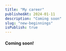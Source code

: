 ```yaml
---
title: "My career"
publishedAt: 2024-01-11
description: "Coming soon"
slug: "new-beginnings"
isPublish: true
---
```


#### Coming soon!
